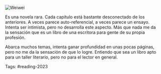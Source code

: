 <img border="0" alt="Weiwei" src="https://i.gr-assets.com/images/S/compressed.photo.goodreads.com/books/1484362916l/33853570._SX98_.jpg" />

Es una novela rara. Cada capítulo está bastante desconectado de los anteriores. A veces parece auto-referencial, a veces parece un ensayo. Intenta ser intimista, pero no desarrolla este aspecto. Más que nada me da la sensación que es un libro de una escritora para gente de su propia profesión. 

Abarca muchos temas, intenta ganar profundidad en unas pocas páginas, pero no me da la sensación de que lo logre. Entiendo que sea un libro apto para un taller literario, pero no para el lector en general. 

Tags: #reading-2023